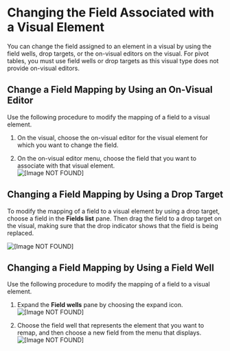 # Changing the Field Associated with a Visual Element<a name="changing-a-field-association"></a>

You can change the field assigned to an element in a visual by using the field wells, drop targets, or the on\-visual editors on the visual\. For pivot tables, you must use field wells or drop targets as this visual type does not provide on\-visual editors\.

## Change a Field Mapping by Using an On\-Visual Editor<a name="change-field-mappings-element-controls"></a>

Use the following procedure to modify the mapping of a field to a visual element\.

1. On the visual, choose the on\-visual editor for the visual element for which you want to change the field\.

1. On the on\-visual editor menu, choose the field that you want to associate with that visual element\.  
![\[Image NOT FOUND\]](http://docs.aws.amazon.com/quicksight/latest/user/images/choose-field.png)

## Changing a Field Mapping by Using a Drop Target<a name="change-field-mappings-drop-target"></a>

To modify the mapping of a field to a visual element by using a drop target, choose a field in the **Fields list** pane\. Then drag the field to a drop target on the visual, making sure that the drop indicator shows that the field is being replaced\.

![\[Image NOT FOUND\]](http://docs.aws.amazon.com/quicksight/latest/user/images/drop-target-replace.png)

## Changing a Field Mapping by Using a Field Well<a name="change-field-mappings-field-wells"></a>

Use the following procedure to modify the mapping of a field to a visual element\.

1. Expand the **Field wells** pane by choosing the expand icon\.  
![\[Image NOT FOUND\]](http://docs.aws.amazon.com/quicksight/latest/user/images/expand-field-wells.png)

1. Choose the field well that represents the element that you want to remap, and then choose a new field from the menu that displays\.  
![\[Image NOT FOUND\]](http://docs.aws.amazon.com/quicksight/latest/user/images/select-field-well.png)